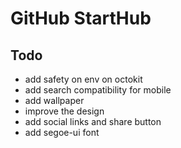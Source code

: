 # GitHub StartHub

## Todo

- add safety on env on octokit
- add search compatibility for mobile
- add wallpaper
- improve the design
- add social links and share button
- add segoe-ui font
